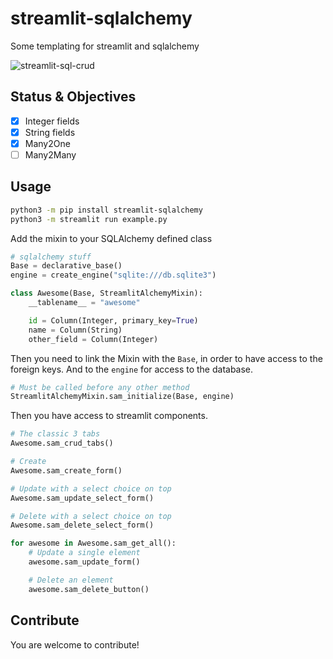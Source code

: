 # streamlit-sqlalchemy

Some templating for streamlit and sqlalchemy

![streamlit-sql-crud](./image.png)

## Status & Objectives

 - [x] Integer fields
 - [x] String fields
 - [x] Many2One
 - [ ] Many2Many

## Usage

```bash
python3 -m pip install streamlit-sqlalchemy
python3 -m streamlit run example.py
```

Add the mixin to your SQLAlchemy defined class

```python
# sqlalchemy stuff
Base = declarative_base()
engine = create_engine("sqlite:///db.sqlite3")

class Awesome(Base, StreamlitAlchemyMixin):
    __tablename__ = "awesome"

    id = Column(Integer, primary_key=True)
    name = Column(String)
    other_field = Column(Integer)

```

Then you need to link the Mixin with the `Base`, in order to have access to the foreign keys. And to the `engine` for access to the database.

```python
# Must be called before any other method
StreamlitAlchemyMixin.sam_initialize(Base, engine)
```

Then you have access to streamlit components.

```python
# The classic 3 tabs
Awesome.sam_crud_tabs()

# Create
Awesome.sam_create_form()

# Update with a select choice on top
Awesome.sam_update_select_form()

# Delete with a select choice on top
Awesome.sam_delete_select_form()

for awesome in Awesome.sam_get_all():
    # Update a single element
    awesome.sam_update_form()

    # Delete an element
    awesome.sam_delete_button()
```

## Contribute

You are welcome to contribute!

